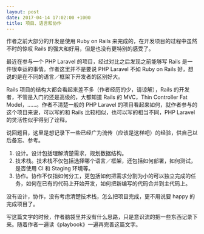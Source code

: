 ```yaml
---
layout: post
date: 2017-04-14 17:02:00 +1000
title: 项目、语言和协作
---
```


作者之前大部分的开发是使用 Ruby on Rails 来完成的，在开发项目的过程中虽然不时的惊叹 Rails 的强大和好用，但是也没有更特别的感受了。

最近在参与一个 PHP Laravel 的项目，经过对比之后发现之前能够写 Rails 是一件很幸运的事情。作者这里并不是要说 PHP Laravel 不如 Ruby on Rails 好，想说的是在不同的语言／框架下开发者的区别好大。

Rails 项目的结构大都会看起来差不多（作者经历的少，请谅解），Rails 的开发者，不管是入门的还是高级的，大都知道 Rails 的 MVC，Thin Controller Fat Model，……。作者不清楚一般的 PHP Laravel 的项目看起来如何，就作者参与的这个项目来说，可以写的和 Rails 比较相似，也可以写的相当不同，PHP Laravel 的灵活性似乎得到了诠释。

说回题目，这里是想记录下一些已经广为流传（应该是这样吧）的经验，供自己以后备忘、参考。

1. 设计。设计包括理解清楚需求，规划数据结构。
2. 技术栈。技术栈不仅包括选择哪个语言／框架，还包括如何部署，如何测试，是否使用 CI 和 Staging 环境等。
3. 协作。协作不仅指如何分工，更包括如何把需求分割为小的可以独立完成的任务，如何在已有的代码上开始开发，如何把新编写的代码合并到主代码上。

没有设计，协作，没有考虑清楚技术栈，怎么把项目完成，更不用说要 happy 的完成项目了。

写这篇文字的时候，作者脑袋里并没有什么思路，只是意识流的把一些东西记录下来。随着作者一遍读《playbook》一遍再完善这篇文字。
